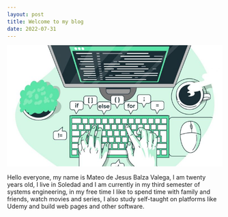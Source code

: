 ```yaml
---
layout: post
title: Welcome to my blog
date: 2022-07-31
---
```

![img1](/images/imagen1.jpg)

Hello everyone, my name is Mateo de Jesus Balza Valega, I am twenty years old, I live in Soledad and I am currently in my third semester of systems engineering, in my free time I like to spend time with family and friends, watch movies and series, I also study self-taught on platforms like Udemy and build web pages and other software.